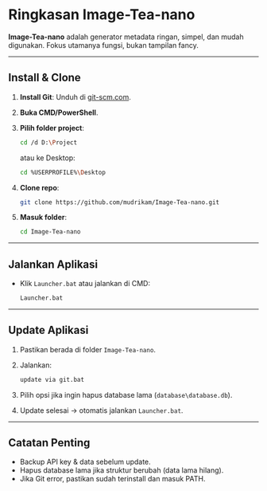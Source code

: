 # Ringkasan Image-Tea-nano

**Image-Tea-nano** adalah generator metadata ringan, simpel, dan mudah digunakan. Fokus utamanya fungsi, bukan tampilan fancy.

---

## Install & Clone

1. **Install Git**: Unduh di [git-scm.com](https://git-scm.com/download/win).
2. **Buka CMD/PowerShell**.
3. **Pilih folder project**:

   ```bash
   cd /d D:\Project
   ```

   atau ke Desktop:

   ```bash
   cd %USERPROFILE%\Desktop
   ```
4. **Clone repo**:

   ```bash
   git clone https://github.com/mudrikam/Image-Tea-nano.git
   ```
5. **Masuk folder**:

   ```bash
   cd Image-Tea-nano
   ```

---

## Jalankan Aplikasi

* Klik `Launcher.bat` atau jalankan di CMD:

  ```bash
  Launcher.bat
  ```

---

## Update Aplikasi

1. Pastikan berada di folder `Image-Tea-nano`.
2. Jalankan:

   ```bash
   update via git.bat
   ```
3. Pilih opsi jika ingin hapus database lama (`database\database.db`).
4. Update selesai → otomatis jalankan `Launcher.bat`.

---

## Catatan Penting

* Backup API key & data sebelum update.
* Hapus database lama jika struktur berubah (data lama hilang).
* Jika Git error, pastikan sudah terinstall dan masuk PATH.
